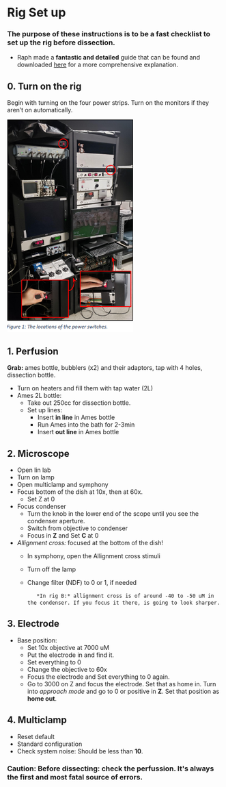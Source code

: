# Rig Set up
### The purpose of these instructions is to be a fast checklist to set up the rig before dissection. 

- Raph made a **fantastic and detailed** guide that can be found and downloaded [here](../images/RigSetUp.pdf)  for a more comprehensive explanation.


## 0. Turn on the rig
Begin with turning on the four power strips. 
Turn on the monitors if they aren’t on automatically.

<img src="../images/buttons.png"> 

## 1. Perfusion
**Grab:** ames bottle, bubblers (x2) and their adaptors, tap with 4 holes, dissection bottle. 
- Turn on heaters and fill them with tap water (2L)
- Ames 2L bottle:
    - Take out 250cc for dissection bottle.
    - Set up lines:
        - Insert **in line** in Ames bottle
        - Run Ames into the bath for 2-3min
        - Insert **out line** in Ames bottle


## 2. Microscope
- Open lin lab
- Turn on lamp
- Open multiclamp and symphony
- Focus bottom of the dish at 10x, then at 60x. 
    - Set Z at 0 
- Focus condenser
    - Turn the knob in the lower end of the scope until you see the condenser aperture. 
    - Switch from objective to condenser
    - Focus in **Z** and Set **C** at 0 
- *Allignment cross:* focused at the bottom of the dish!
    - In symphony, open the Allignment cross stimuli
    - Turn off the lamp
    - Change filter (NDF) to 0 or 1, if needed
        
             *In rig B:* allignment cross is of around -40 to -50 uM in the condenser. If you focus it there, is going to look sharper. 
## 3. Electrode 
- Base position: 
    - Set 10x objective at 7000 uM
    - Put the electrode in and find it.
    - Set everything to 0
    - Change the objective to 60x
    - Focus the electrode and Set everything to 0 again. 
    - Go to 3000 on Z and focus the electrode. Set that as home in. Turn into *approach mode* and go to 0 or positive in **Z**. Set  that position as **home out**. 


## 4. Multiclamp
- Reset default
- Standard configuration
- Check system noise: Should be less than **10**.


### Caution: Before dissecting: check the perfussion. It's always the first and most fatal source of errors. 

